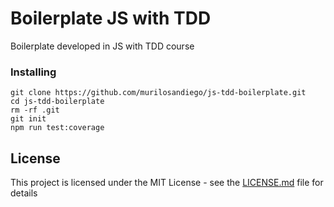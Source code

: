 # Boilerplate JS with TDD

Boilerplate developed in JS with TDD course

### Installing

```
git clone https://github.com/murilosandiego/js-tdd-boilerplate.git
cd js-tdd-boilerplate
rm -rf .git
git init
npm run test:coverage
```

## License

This project is licensed under the MIT License - see the [LICENSE.md](LICENSE.md) file for details

